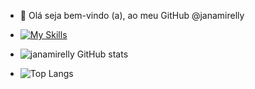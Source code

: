 - 👋 Olá seja bem-vindo (a), ao meu GitHub @janamirelly

- [![My Skills](https://skillicons.dev/icons?i=js,html,css,wasm)](https://skillicons.dev)




- ![janamirelly GitHub stats](https://github-readme-stats.vercel.app/api?username=janamirelly&show_icons=true&theme=transparent)









- ![Top Langs](https://github-readme-stats.vercel.app/api/top-langs/?username=janamirelly&langs_count=20)

